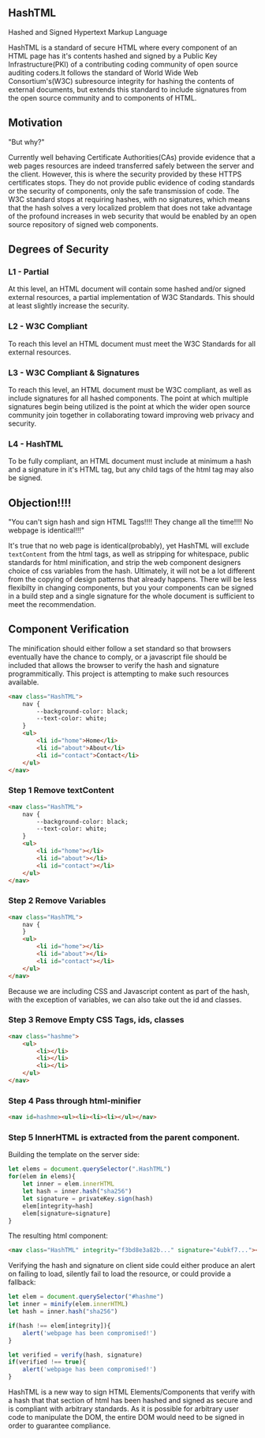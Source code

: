## HashTML

Hashed and Signed Hypertext Markup Language

HashTML is a standard of secure HTML where every component of an HTML page has it's contents hashed and signed by a Public Key Infrastructure(PKI) of a contributing coding community of open source auditing coders.It follows the standard of World Wide Web Consortium's(W3C) subresource integrity for hashing the contents of external documents, but extends this standard to include signatures from the open source community and to components of HTML.

## Motivation

"But why?" 

Currently well behaving Certificate Authorities(CAs) provide evidence that a web pages resources are indeed transferred safely between the server and the client. However, this is where the security provided by these HTTPS certificates stops. They do not provide public evidence of coding standards or the security of components, only the safe transmission of code. The W3C standard stops at requiring hashes, with no signatures, which means that the hash solves a very localized problem that does not take advantage of the profound increases in web security that would be enabled by an open source repository of signed web components.

## Degrees of Security

### L1 - Partial

At this level, an HTML document will contain some hashed and/or signed external resources, a partial implementation of W3C Standards. This should at least slightly increase the security. 

### L2 - W3C Compliant

To reach this level an HTML document must meet the W3C Standards for all external resources.

### L3 - W3C Compliant & Signatures

To reach this level, an HTML document must be W3C compliant, as well as include signatures for all hashed components. The point at which multiple signatures begin being utilized is the point at which the wider open source community join together in collaborating toward improving web privacy and security.

### L4 - HashTML

To be fully compliant, an HTML document must include at minimum a hash and a signature in it's HTML tag, but any child tags of the html tag may also be signed.


## Objection!!!!

"You can't sign hash and sign HTML Tags!!!! They change all the time!!!! No webpage is identical!!!"

It's true that no web page is identical(probably), yet HashTML will exclude `textContent` from the html tags, as well as stripping for whitespace, public standards for html minification, and strip the web component designers choice of css variables from the hash. Ultimately, it will not be a lot different from the copying of design patterns that already happens. There will be less flexibilty in changing components, but you your components can be signed in a build step and a single signature for the whole document is sufficient to meet the recommendation.

## Component Verification

The minification should either follow a set standard so that browsers eventually have the chance to comply, or a javascript file should be included that allows the browser to verify the hash and signature programmitically. This project is attempting to make such resources available.

``` html
<nav class="HashTML">
	nav {
		--background-color: black;
		--text-color: white;
	}
	<ul>
		<li id="home">Home</li>
		<li id="about">About</li>
		<li id="contact">Contact</li>
	</ul>
</nav>
```

### Step 1 Remove textContent

``` html
<nav class="HashTML">
	nav {
		--background-color: black;
		--text-color: white;
	}
	<ul>
		<li id="home"></li>
		<li id="about"></li>
		<li id="contact"></li>
	</ul>
</nav>
```

### Step 2 Remove Variables

``` html
<nav class="HashTML">
	nav {
	}
	<ul>
		<li id="home"></li>
		<li id="about"></li>
		<li id="contact"></li>
	</ul>
</nav>
```

Because we are including CSS and Javascript content as part of the hash, with the exception of variables, we can also take out the id and classes.

### Step 3 Remove Empty CSS Tags, ids, classes

``` html
<nav class="hashme">
	<ul>
		<li></li>
		<li></li>
		<li></li>
	</ul>
</nav>
```

### Step 4 Pass through html-minifier

``` html
<nav id=hashme><ul><li><li><li></ul></nav>
```

### Step 5 InnerHTML is extracted from the parent component.

Building the template on the server side:
``` javascript
let elems = document.querySelector(".HashTML")
for(elem in elems){
	let inner = elem.innerHTML
	let hash = inner.hash("sha256")
	let signature = privateKey.sign(hash)
	elem[integrity=hash]
	elem[signature=signature]	
}
```

The resulting html component:
``` html
<nav class="HashTML" integrity="f3bd8e3a82b..." signature="4ubkf7..."><ul><li></li><li></li><li></li></ul></nav>
```

Verifying the hash and signature on client side could either produce an alert on failing to load, silently fail to load the resource, or could provide a fallback:

``` javascript
let elem = document.querySelector("#hashme")
let inner = minify(elem.innerHTML)
let hash = inner.hash("sha256")

if(hash !== elem[integrity]){
	alert('webpage has been compromised!')
}

let verified = verify(hash, signature)
if(verified !== true){
	alert('webpage has been compromised!')
}
```
HashTML is a new way to sign HTML Elements/Components that verify with a hash that that section of html has been hashed and signed as secure and is compliant with arbitrary standards. As it is possible for arbitrary user code to manipulate the DOM, the entire DOM would need to be signed in order to guarantee compliance. 
